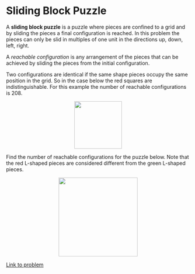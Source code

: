 # Sliding Block Puzzle

<p>A <b>sliding block puzzle</b> is a puzzle where pieces are confined to a grid and by sliding the pieces a final configuration is reached. In this problem the pieces can only be slid in multiples of one unit in the directions up, down, left, right. </p>

<p>A <i>reachable configuration</i> is any arrangement of the pieces that can be achieved by sliding the pieces from the initial configuration.</p>

<p>Two configurations are identical if the same shape pieces occupy the same position in the grid. So in the case below the red squares are indistinguishable. For this example the number of reachable configurations is 208.</p>
<div style="text-align:center;">
<img src="project/images/p766_SlidingBlock1.jpg" style="height:130px;" class="dark_img" alt="" /></div>


<p>Find the number of reachable configurations for the puzzle below. Note that the red L-shaped pieces are considered different from the green L-shaped pieces.


</p><div style="text-align:center;">
<img src="project/images/p766_SlidingBlock2.jpg" style="height:216px;" class="dark_img" alt="" /></div>


[Link to problem](https://projecteuler.net/problem=766)
